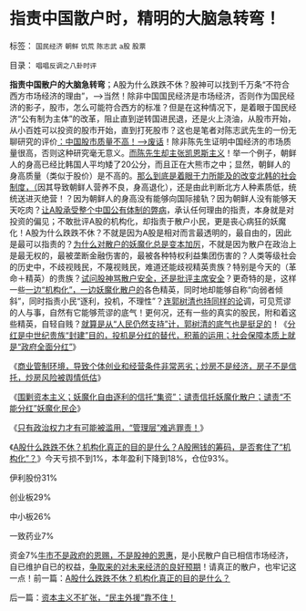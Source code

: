 # 指责中国散户时，精明的大脑急转弯！

标签： `国民经济` `朝鲜` `饥荒` `陈志武` `a股` `股票` 

目录： `唱唱反调之八卦时评`

**指责中国散户的大脑急转弯**；A股为什么跌跌不休？股神可以找到千万条“不符合西方市场经济的理由”，——>当然！除非中国国民经济是市场经济，否则作为国民经济的影子，股市，怎么可能符合西方的标准？但是在这种情况下，是着眼于国民经济“公有制为主体”的改革，阻止直到逆转国进民退，还是火上浇油，从股市开始，从小百姓可以投资的股市开始，直到打死股市？这也是笔者对陈志武先生的一份无聊研究的评价[：中国股市质量不高！——>废话](../../../2010/11/26/世界惯例小盘股估值远远高于大盘股.md)！除非陈先生证明中国经济的市场质量很高，否则这种研究毫无意义。[而陈先生却主张凯恩斯主义](../../../2011/6/12/国民人权是社会经济的发动机，兼谈耶鲁陈志武.md)！举一个例子，朝鲜人的身高已经比韩国人平均矮了20公分，而且正在大熊市之中；显然，朝鲜人的身高质量（类似于股价）是不高的。[那么到底是着眼于力所能及的改变北韩的社会制度，（](../../../2010/11/24/朝鲜玩火打击西方鸽派；中国应考虑退出朝鲜；.md)因其导致朝鲜人营养不良，身高退化），还是由此判断北方人种素质低，统统送进灭绝营！？因为朝鲜人的身高没有能够向国际接轨？因为朝鲜人没有能够天天吃肉？[让A股承受整个中国公有体制的弊病](../../../2012/6/4/向国际接轨的中国特色.md)，承认任何理由的指责，本身就是对投资的偏见；不敢批评A股的机构化，却指责于散户小民，更是丧心病狂的妖魔化！A股为什么跌跌不休？不就是因为A股是相对而言最透明的，最自由的，因此是最可以指责的？[为什么对散户的妖魔化总是变本加厉](../../../2012/11/28/“机构化”难道是让基金代替政府，向中国人分红？.md)，不就是因为散户在政治上是最无权的，最被垄断金融伤害的，最被各种特权利益集团伤害的？人类等级社会的历史中，不歧视贱民，不蔑视贱民，难道还能歧视精英贵族？特别是今天的（革命＋精英）的贵族？[试问股神骂散户安全，还是批评主席安全](../../../2011/10/30/“国家垄断资本主义”的大脑急转弯.md)？更奇特的是，这样一些[一边“机构化”，一边妖魔化散户的](../../../2011/10/21/A股低迷为机构化“国进民退”还债.md)各色精英，同时地却能够自称“向弱者倾斜”，同时指责小民“逐利，投机，不理性”？[连郭树清也持同样的论](../../../2012/11/28/只有政治权力才有可能被滥用，“管理层”难逃罪责！.md)调，可见荒谬的人与事，自然有它能够荒谬的底气！更何况，还有一些的真实的股民，附和着这些精英，自轻自贱？[就算是从“人民仍然支持”计，郭树清的底气也是挺足的](../../../2012/7/12/有特色的“国际接轨”都是公害知识分子鼓吹的.md)！《[分红是中世纪贵族“封建”目的，投机是分红的替代，积蓄的运用；社会保障本质上就是“政府全面分红”](../../../2012/11/28/是否让所有人坐下来，等政府分红？.md)》

《[商业管制环境，导致个体创业和经营条件非常恶劣；炒房不是经济，房子不是信托，炒房风险被舆情低估](../../../2012/11/28/改革难道是强制执行约翰劳的妙计？.md)》

《[围剿资本主义；妖魔化自由逐利的信托“集资”；谴责信托妖魔化散户；谴责“不能分红”妖魔化民企](../../../2012/11/28/“机构化”难道是让基金代替政府，向中国人分红？.md)》

《[只有政治权力才有可能被滥用，“管理层”难逃罪责！](../../../2012/11/28/只有政治权力才有可能被滥用，“管理层”难逃罪责！.md)》

《[A股什么跌跌不休？机构化真正的目的是什么？A股圈钱的筹码，是否套住了“机构化”？](../../../2012/11/29/A股什么跌跌不休？机构化真正的目的是什么？.md)》今天亏损不到1%，本年盈利下降到18%，仓位93%。

伊利股份31%

创业板29%

中小板26%

一致药业7%

资金7%[牛市不是政府的恩赐，不是股神的恩惠](../../../2011/7/25/牛市是散户监管管理层缔造的.md)，是小民散户自已相信市场经济，自已维护自已的权益，[争取来的对未来经济的良好预期](../../../2012/11/21/资本主义的财富是对未来的良好预期,上帝真正的安排.md)！请真正的散户，也牢记这一点！前一篇：[A股什么跌跌不休？机构化真正的目的是什么？](../../../2012/11/29/A股什么跌跌不休？机构化真正的目的是什么？.md)

后一篇：[资本主义不扩张，“民主外援”靠不住！](../../../2012/11/30/资本主义不扩张，“民主外援”靠不住！.md)